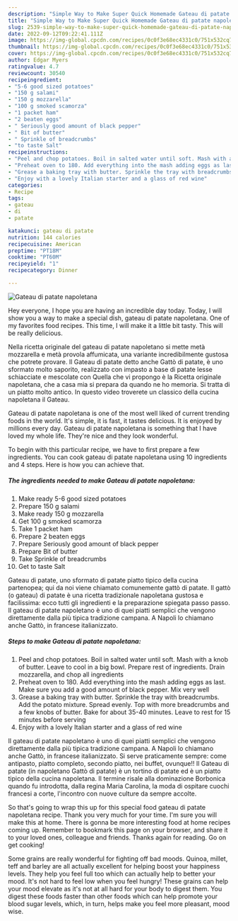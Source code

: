 ```yaml
---
description: "Simple Way to Make Super Quick Homemade Gateau di patate napoletana"
title: "Simple Way to Make Super Quick Homemade Gateau di patate napoletana"
slug: 2539-simple-way-to-make-super-quick-homemade-gateau-di-patate-napoletana
date: 2022-09-12T09:22:41.111Z
image: https://img-global.cpcdn.com/recipes/0c0f3e68ec4331c0/751x532cq70/gateau-di-patate-napoletana-recipe-main-photo.jpg
thumbnail: https://img-global.cpcdn.com/recipes/0c0f3e68ec4331c0/751x532cq70/gateau-di-patate-napoletana-recipe-main-photo.jpg
cover: https://img-global.cpcdn.com/recipes/0c0f3e68ec4331c0/751x532cq70/gateau-di-patate-napoletana-recipe-main-photo.jpg
author: Edgar Myers
ratingvalue: 4.7
reviewcount: 30540
recipeingredient:
- "5-6 good sized potatoes"
- "150 g salami"
- "150 g mozzarella"
- "100 g smoked scamorza"
- "1 packet ham"
- "2 beaten eggs"
- " Seriously good amount of black pepper"
- " Bit of butter"
- " Sprinkle of breadcrumbs"
- "to taste Salt"
recipeinstructions:
- "Peel and chop potatoes. Boil in salted water until soft. Mash with a knob of butter. Leave to cool in a big bowl. Prepare rest of ingredients. Drain mozzarella, and chop all ingredients"
- "Preheat oven to 180. Add everything into the mash adding eggs as last. Make sure you add a good amount of black pepper. Mix very well"
- "Grease a baking tray with butter. Sprinkle the tray with breadcrumbs. Add the potato mixture. Spread evenly. Top with more breadcrumbs and a few knobs of butter. Bake for about 35-40 minutes. Leave to rest for 15 minutes before serving"
- "Enjoy with a lovely Italian starter and a glass of red wine"
categories:
- Recipe
tags:
- gateau
- di
- patate

katakunci: gateau di patate 
nutrition: 144 calories
recipecuisine: American
preptime: "PT18M"
cooktime: "PT60M"
recipeyield: "1"
recipecategory: Dinner

---
```



![Gateau di patate napoletana](https://img-global.cpcdn.com/recipes/0c0f3e68ec4331c0/751x532cq70/gateau-di-patate-napoletana-recipe-main-photo.jpg)

Hey everyone, I hope you are having an incredible day today. Today, I will show you a way to make a special dish, gateau di patate napoletana. One of my favorites food recipes. This time, I will make it a little bit tasty. This will be really delicious.

Nella ricetta originale del gateau di patate napoletano si mette metà mozzarella e metà provola affumicata, una variante incredibilmente gustosa che potrete provare. Il Gateau di patate detto anche Gattò di patate, è uno sformato molto saporito, realizzato con impasto a base di patate lesse schiacciate e mescolate con Quella che vi propongo è la Ricetta originale napoletana, che a casa mia si prepara da quando ne ho memoria. Si tratta di un piatto molto antico. In questo video troverete un classico della cucina napoletana il Gateau.

Gateau di patate napoletana is one of the most well liked of current trending foods in the world. It's simple, it is fast, it tastes delicious. It is enjoyed by millions every day. Gateau di patate napoletana is something that I have loved my whole life. They're nice and they look wonderful.


To begin with this particular recipe, we have to first prepare a few ingredients. You can cook gateau di patate napoletana using 10 ingredients and 4 steps. Here is how you can achieve that.

<!--inarticleads1-->

##### The ingredients needed to make Gateau di patate napoletana:

1. Make ready 5-6 good sized potatoes
1. Prepare 150 g salami
1. Make ready 150 g mozzarella
1. Get 100 g smoked scamorza
1. Take 1 packet ham
1. Prepare 2 beaten eggs
1. Prepare  Seriously good amount of black pepper
1. Prepare  Bit of butter
1. Take  Sprinkle of breadcrumbs
1. Get to taste Salt


Gateau di patate, uno sformato di patate piatto tipico della cucina partenopea; qui da noi viene chiamato comunemente gattò di patate. Il gattò (o gateau) di patate è una ricetta tradizionale napoletana gustosa e facilissima: ecco tutti gli ingredienti e la preparazione spiegata passo passo. Il gateau di patate napoletano è uno di quei piatti semplici che vengono direttamente dalla più tipica tradizione campana. A Napoli lo chiamano anche Gattò, in francese italianizzato. 

<!--inarticleads2-->

##### Steps to make Gateau di patate napoletana:

1. Peel and chop potatoes. Boil in salted water until soft. Mash with a knob of butter. Leave to cool in a big bowl. Prepare rest of ingredients. Drain mozzarella, and chop all ingredients
1. Preheat oven to 180. Add everything into the mash adding eggs as last. Make sure you add a good amount of black pepper. Mix very well
1. Grease a baking tray with butter. Sprinkle the tray with breadcrumbs. Add the potato mixture. Spread evenly. Top with more breadcrumbs and a few knobs of butter. Bake for about 35-40 minutes. Leave to rest for 15 minutes before serving
1. Enjoy with a lovely Italian starter and a glass of red wine


Il gateau di patate napoletano è uno di quei piatti semplici che vengono direttamente dalla più tipica tradizione campana. A Napoli lo chiamano anche Gattò, in francese italianizzato. Si serve praticamente sempre: come antipasto, piatto completo, secondo piatto, nei buffet, ovunque!! Il Gateau di patate (in napoletano Gattò di patate) è un tortino di patate ed è un piatto tipico della cucina napoletana. Il termine risale alla dominazione Borbonica quando fu introdotta, dalla regina Maria Carolina, la moda di ospitare cuochi francesi a corte, l&#39;incontro con nuove culture da sempre accolte. 

So that's going to wrap this up for this special food gateau di patate napoletana recipe. Thank you very much for your time. I'm sure you will make this at home. There is gonna be more interesting food at home recipes coming up. Remember to bookmark this page on your browser, and share it to your loved ones, colleague and friends. Thanks again for reading. Go on get cooking!

Some grains are really wonderful for fighting off bad moods. Quinoa, millet, teff and barley are all actually excellent for helping boost your happiness levels. They help you feel full too which can actually help to better your mood. It's not hard to feel low when you feel hungry! These grains can help your mood elevate as it's not at all hard for your body to digest them. You digest these foods faster than other foods which can help promote your blood sugar levels, which, in turn, helps make you feel more pleasant, mood wise.
